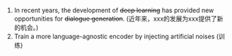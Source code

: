 1. In recent years, the development of ~~deep learning~~ has provided new opportunities for ~~dialogue generation~~. (近年来，xxx的发展为xxx提供了新的机会。)
2. Train a more language-agnostic encoder by injecting artificial noises (训练)